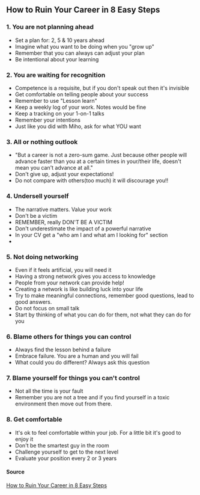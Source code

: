 ## How to Ruin Your Career in 8 Easy Steps  
### 1. You are not planning ahead
- Set a plan for: 2, 5 & 10 years ahead
- Imagine what you want to be doing when you "grow up"
- Remember that you can always can adjust your plan
- Be intentional about your learning

### 2. You are waiting for recognition
- Competence is a requisite, but if you don't speak out then it's invisible 
- Get comfortable on telling people about your success
- Remember to use "Lesson learn"
- Keep a weekly log of your work. Notes would be fine
- Keep a tracking on your 1-on-1 talks
- Remember your intentions
- Just like you did with Miho, ask for what YOU want

### 3. All or nothing outlook
- "But a career is not a zero-sum game. Just because other people will advance faster than you at a certain times in your/their life, doesn't mean you can't advance at all."
- Don't give up, adjust your expectations!
- Do not compare with others(too much) it will discourage you!!

### 4. Undersell yourself
- The narrative matters. Value your work
- Don't be a victim
- REMEMBER, really DON'T BE A VICTIM
- Don't underestimate the impact of a powerful narrative
- In your CV get a "who am I and what am I looking for" section
- 

### 5. Not doing networking
- Even if it feels artificial, you will need it
- Having a strong network gives you access to knowledge
- People from your network can provide help!
- Creating a network is like building luck into your life
- Try to make meaningful connections, remember good questions, lead to good answers.
- Do not focus on small talk
- Start by thinking of what you can do for them, not what they can do for you

### 6. Blame others for things you can control
- Always find the lesson behind a failure
- Embrace failure. You are a human and you will fail
- What could you do different? Always ask this question

### 7. Blame yourself for things you can't control
- Not all the time is your fault
- Remember you are not a tree and if you find yourself in a toxic environment then move out from there.


### 8. Get comfortable
- It's ok to feel comfortable within your job. For a little bit it's good to enjoy it
- Don't be the smartest guy in the room
- Challenge yourself to get to the next level
- Evaluate your position every 2 or 3 years

#### **Source**
[How to Ruin Your Career in 8 Easy Steps](https://dev.to/rinaarts/how-to-ruin-your-career-in-8-easy-steps-71)

